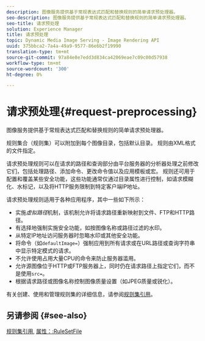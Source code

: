 ```yaml
---
description: 图像服务提供基于常规表达式匹配和替换规则的简单请求预处理器。
seo-description: 图像服务提供基于常规表达式匹配和替换规则的简单请求预处理器。
seo-title: 请求预处理
solution: Experience Manager
title: 请求预处理
topic: Dynamic Media Image Serving - Image Rendering API
uuid: 375bbca2-7a4a-49a9-9577-86e6b2f19990
translation-type: tm+mt
source-git-commit: 97a84e8e7edd3d834ca42069eae7c09c00d57938
workflow-type: tm+mt
source-wordcount: '300'
ht-degree: 0%

---
```



# 请求预处理{#request-preprocessing}

图像服务提供基于常规表达式匹配和替换规则的简单请求预处理器。

规则集合（规则集）可以附加到每个图像目录，包括默认目录。 规则由XML格式的文件指定。

请求预处理规则可以在请求的路径和查询部分由平台服务器的分析器处理之前修改它们，包括处理路径、添加命令、更改命令值以及应用模板或宏。 规则还可用于配置和覆盖某些安全功能，这些功能通常仅通过目录属性进行控制，如请求模糊化、水标记，以及将HTTP服务限制到特定客户端IP地址。

请求预处理规则适用于各种应用程序，其中一些如下所示：

* 实施&#x200B;*虚拟路径*&#x200B;机制，该机制允许将请求路径重新映射到文件、FTP和HTTP路径。
* 有选择地强制实施安全功能，如按图像名称或路径过滤的水印。
* 从特定IP地址访问服务器时忽略水印或其他安全功能。
* 将命令（如`defaultImage=`）强制应用到所有请求或在URL路径或查询字符串中显示特定模式的请求。
* 不允许使用占用大量CPU的命令来防止服务器滥用。
* 允许源图像位于HTTP或FTP服务器上，同时仍在请求路径上指定它们，而不是使用`src=`。
* 根据请求路径或图像名称控制图像质量设置（如JPEG质量或锐化）。

有关创建、使用和管理规则集的详细信息，请参阅[规则集引用](../../../../../is-api/image-catalog/image-serving-api-ref/c-image-catalog-reference/c-rule-set-reference/c-rule-set-reference.md#concept-3e5058cf3507470b82cac638df23ea8e)。

## 另请参阅 {#see-also}

[规则集引用](../../../../../is-api/image-catalog/image-serving-api-ref/c-image-catalog-reference/c-rule-set-reference/c-rule-set-reference.md#concept-3e5058cf3507470b82cac638df23ea8e), [属性：:RuleSetFile](../../../../../is-api/image-catalog/image-serving-api-ref/c-image-catalog-reference/c-overview/c-file-formats/r-rule-set-files.md#reference-3e54cb5f4d74411a84889fed056ac093)
